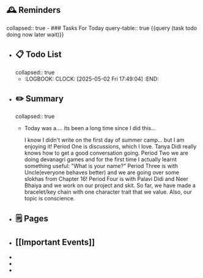 ## 🕰️ Reminders
collapsed:: true
	- ### Tasks For Today
	  query-table:: true
	  {{query (task todo doing now later wait)}}
- ## 📋 Todo List
  collapsed:: true
	- :LOGBOOK:
	  CLOCK: [2025-05-02 Fri 17:49:04]
	  :END:
- ##  ✏️ Summary
  collapsed:: true
	- Today was a.... its been a long time since I did this...
	  
	  I know I didn't write on the first day of summer camp... but I am enjoying it! Period One is discussions, which I love. Tanya Didi really knows how to get a good conversation going. Period Two we are doing devanagri games and for the first time I actually learnt something useful: "What is your name?" Period Three is with Uncle(everyone behaves better) and we are going over some slokhas from Chapter 16! Period Four is with Palavi Didi and Neer Bhaiya and we work on our project and skit. So far, we have made a bracelet/key chain with one character trait that we value. Also, our topic is conscience.
- ## 🗒️ Pages
- ## [[Important Events]]
-
-
-